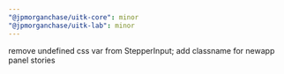 ```yaml
---
"@jpmorganchase/uitk-core": minor
"@jpmorganchase/uitk-lab": minor
---
```


remove undefined css var from StepperInput; add classname for newapp panel stories
